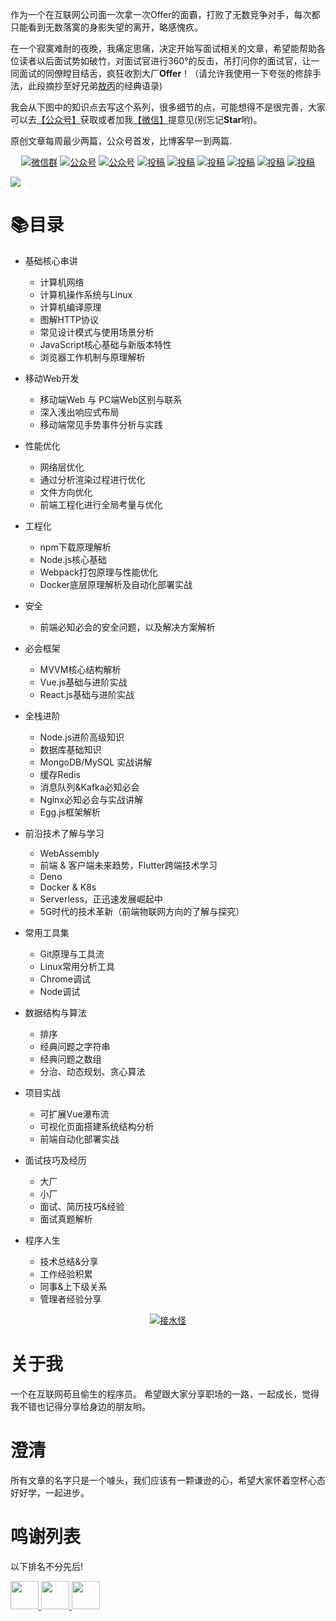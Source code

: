 作为一个在互联网公司面一次拿一次Offer的面霸，打败了无数竞争对手，每次都只能看到无数落寞的身影失望的离开，略感愧疚。

在一个寂寞难耐的夜晚，我痛定思痛，决定开始写面试相关的文章，希望能帮助各位读者以后面试势如破竹，对面试官进行360°的反击，吊打问你的面试官，让一同面试的同僚瞠目结舌，疯狂收割大厂**Offer**！（请允许我使用一下夸张的修辞手法，此段摘抄至好兄弟[敖丙](https://github.com/AobingJava/JavaFamily)的经典语录)

我会从下图中的知识点去写这个系列，很多细节的点，可能想得不是很完善，大家可以去[【公众号】](#公众号)获取或者加我[【微信】](#微信)提意见(别忘记**Star**哟)。 

原创文章每周最少两篇，公众号首发，比博客早一到两篇.

<p align="center">
  <a href="#微信"><img src="https://img.shields.io/badge/weChat-微信群-blue.svg" alt="微信群"></a>
  <a href="#公众号"><img src="https://img.shields.io/badge/%E5%85%AC%E4%BC%97%E5%8F%B7-接水怪-lightgrey.svg" alt="公众号"></a>
  <a href="https://juejin.im/user/59b416065188257e671b670a"><img src="https://img.shields.io/badge/juejin-掘金-blue.svg" alt="公众号"></a>
  <a href="https://me.csdn.net/qq_35190492"><img src="https://img.shields.io/badge/csdn-CSDN-red.svg" alt="投稿"></a>
  <a href="https://www.cnblogs.com/aobing/"><img src="https://img.shields.io/badge/cnblogs-博客园-important.svg" alt="投稿"></a>
  <a href="https://my.oschina.net/javaFamily"><img src="https://img.shields.io/badge/oschina-开源中国-green" alt="投稿"></a>
  <a href="https://www.jianshu.com/u/e7c221a5d1d9"><img src="https://img.shields.io/badge/jianshu-简书-critical" alt="投稿"></a>
  <a href="https://www.zhihu.com/people/aobingJava/activities"><img src="https://img.shields.io/badge/zhihu-知乎-informational" alt="投稿"></a>
  <a href="https://www.toutiao.com/c/user/3270187212/#mid=1557137040287746"><img src="https://img.shields.io/badge/toutiao-头条-9cf" alt="投稿"></a>
</p>

![](http://jieshuiguai.oss-cn-hangzhou.aliyuncs.com/2020-02-26-162108.png)

# 📚目录

- 基础核心串讲

  - 计算机网络
  - 计算机操作系统与Linux
  - 计算机编译原理
  - 图解HTTP协议
  - 常见设计模式与使用场景分析
  - JavaScript核心基础与新版本特性
  - 浏览器工作机制与原理解析
  
 - 移动Web开发
   
   - 移动端Web 与 PC端Web区别与联系
   - 深入浅出响应式布局
   - 移动端常见手势事件分析与实践

- 性能优化
  - 网络层优化
  - 通过分析渲染过程进行优化
  - 文件方向优化
  - 前端工程化进行全局考量与优化

- 工程化
  - npm下载原理解析
  - Node.js核心基础
  - Webpack打包原理与性能优化
  - Docker底层原理解析及自动化部署实战

- 安全
  - 前端必知必会的安全问题，以及解决方案解析

- 必会框架
  - MVVM核心结构解析
  - Vue.js基础与进阶实战
  - React.js基础与进阶实战
  
- 全栈进阶

  - Node.js进阶高级知识
  - 数据库基础知识
  - MongoDB/MySQL 实战讲解
  - 缓存Redis
  - 消息队列&Kafka必知必会
  - Nginx必知必会与实战讲解
  - Egg.js框架解析
  
- 前沿技术了解与学习

  - WebAssembly
  - 前端 & 客户端未来趋势，Flutter跨端技术学习
  - Deno
  - Docker & K8s 
  - Serverless，正迅速发展崛起中
  - 5G时代的技术革新（前端物联网方向的了解与探究）
  
- 常用工具集

  - Git原理与工具流
  - Linux常用分析工具
  - Chrome调试
  - Node调试
  
- 数据结构与算法

  - 排序
  - 经典问题之字符串
  - 经典问题之数组
  - 分治、动态规划、贪心算法
  
- 项目实战

  - 可扩展Vue瀑布流
  - 可视化页面搭建系统结构分析
  - 前端自动化部署实战
  
- 面试技巧及经历

  - 大厂
  - 小厂
  - 面试、简历技巧&经验
  - 面试真题解析
  
- 程序人生

  - 技术总结&分享
  - 工作经验积累
  - 同事&上下级关系
  - 管理者经验分享
  

<a name="微信"></a>  <a name="公众号"></a>

<p align="center">
  <a href=""><img src="http://jieshuiguai.oss-cn-hangzhou.aliyuncs.com/2020-02-27-130924.jpg" alt="接水怪"></a>
</p>

# 关于我

一个在互联网苟且偷生的程序员。
希望跟大家分享职场的一路，一起成长，觉得我不错也记得分享给身边的朋友哟。

# 澄清

所有文章的名字只是一个噱头，我们应该有一颗谦逊的心，希望大家怀着空杯心态好好学，一起进步。

# 鸣谢列表

以下排名不分先后!

<a href="https://github.com/40huo?tab=repositories">
    <img src="https://avatars0.githubusercontent.com/u/13835420?s=460&v=4" width="45px">
</a>
<a href="https://github.com/AobingJava">
    <img src="https://avatars0.githubusercontent.com/u/41898583?s=460&v=4" width="45px">
</a>
<a href="https://github.com/HiwinCN?tab=repositories">
  <img src="https://avatars0.githubusercontent.com/u/15690319?s=460&v=4" width="45px">
</a>


